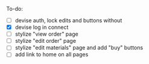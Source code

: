 To-do:
- [ ] devise auth, lock edits and buttons without
- [x] devise log in connect
- [ ] stylize "view order" page
- [ ] stylize "edit order" page
- [ ] stylize "edit materials" page and add "buy" buttons
- [ ] add link to home on all pages
